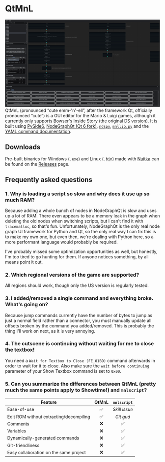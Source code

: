 # QtMnL
![Screenshot of QtMnL](docs/screenshot.png)
QtMnL (pronounced “cute emm-'n'-ell”, after the framework Qt, officially pronounced “cute”) is a GUI editor for the Mario & Luigi games, although it currently only supports Bowser's Inside Story (the original DS version). It is built using [PySide6](https://doc.qt.io/qtforpython-6/), [NodeGraphQt (Qt 6 fork)](https://github.com/jack-mil/NodeGraphQt/tree/pyside6), [`ndspy`](https://ndspy.readthedocs.io), [`mnllib.py`](https://github.com/MnL-Modding/mnllib.py) and the [YAML command documentation](https://github.com/MnL-Modding/BIS-docs/tree/main/cutscene_code).

## Downloads
Pre-built binaries for Windows (`.exe`) and Linux (`.bin`) made with [Nuitka](https://nuitka.net/) can be found on the [Releases](https://github.com/MnL-Modding/QtMnL/releases) page.

## Frequently asked questions
### 1. Why is loading a script so slow and why does it use up so much RAM?
Because adding a whole bunch of nodes in NodeGraphQt is slow and uses up a lot of RAM. There even appears to be a memory leak in the graph when deleting the old nodes when switching scripts, but I can't find it with `tracemalloc`, so that's fun. Unfortunately, NodeGraphQt is the only real node graph UI framework for Python and Qt, so the only real way I can fix this is to make my own one, but even then, we're dealing with Python here, so a more performant language would probably be required.

I've probably missed some optimization opportunities as well, but honestly, I'm too tired to go hunting for them. If anyone notices something, by all means point it out.

### 2. Which regional versions of the game are supported?
All regions should work, though only the US version is regularly tested.

### 3. I added/removed a single command and everything broke. What's going on?
Because jump commands currently have the number of bytes to jump as just a normal field rather than a connector, you must manually update all offsets broken by the command you added/removed. This is probably the thing I'll work on next, as it is very annoying.

### 4. The cutscene is continuing without waiting for me to close the textbox!
You need a `Wait for Textbox to Close (FE_01BD)` command afterwards in order to wait for it to close. Also make sure the `wait before continuing` parameter of your Show Textbox command is set to `0x00`.

### 5. Can you summarize the differences between QtMnL (pretty much the same points apply to Showtime!) and `mnlscript`?
| Feature                                 | QtMnL |  `mnlscript`  |
| --------------------------------------- | :---: | :-----------: |
| Ease-of-use                             |   ✅   | *Skill issue* |
| Edit ROM without extracting/decompiling |   ✅   |   *Git gud*   |
| Comments                                |   ❌   |       ✅       |
| Variables                               |   ❌   |       ✅       |
| Dynamically-generated commands          |   ❌   |       ✅       |
| Git-friendliness                        |   ❌   |       ✅       |
| Easy collaboration on the same project  |   ❌   |       ✅       |
